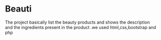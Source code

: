 # Beauti
The project basically list the beauty products and shows the description and the ingredients present in the product .we used html,css,bootstrap and php 
